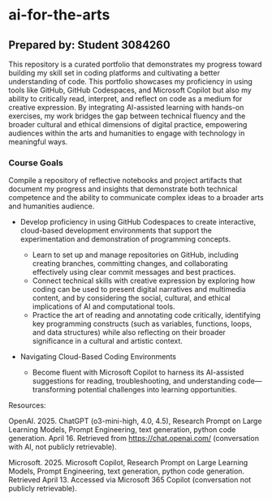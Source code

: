 # ai-for-the-arts
## Prepared by: Student 3084260

This repository is a curated portfolio that demonstrates my progress toward building my skill set in coding platforms and cultivating a better understanding of code. This portfolio showcases my proficiency in using tools like GitHub, GitHub Codespaces, and Microsoft Copilot but also my ability to critically read, interpret, and reflect on code as a medium for creative expression. By integrating AI-assisted learning with hands-on exercises, my work bridges the gap between technical fluency and the broader cultural and ethical dimensions of digital practice, empowering audiences within the arts and humanities to engage with technology in meaningful ways.

### Course Goals 
Compile a repository of reflective notebooks and project artifacts that document my progress and insights that demonstrate both technical competence and the ability to communicate complex ideas to a broader arts and humanities audience.

- Develop proficiency in using GitHub Codespaces to create interactive, cloud-based development environments that support the experimentation and demonstration of programming concepts.
  - Learn to set up and manage repositories on GitHub, including creating branches, committing changes, and collaborating effectively using clear commit messages and best practices.
  - Connect technical skills with creative expression by exploring how coding can be used to present digital narratives and multimedia content, and by considering the social, cultural, and ethical implications of AI and computational tools.
  - Practice the art of reading and annotating code critically, identifying key programming constructs (such as variables, functions, loops, and data structures) while also reflecting on their broader significance in a cultural and artistic context.
    
- Navigating Cloud-Based Coding Environments
  - Become fluent with Microsoft Copilot to harness its AI-assisted suggestions for reading, troubleshooting, and understanding code—transforming potential challenges into learning opportunities.

Resources:

OpenAI. 2025. ChatGPT (o3-mini-high, 4.0, 4.5), Research Prompt on Large Learning Models, Prompt Engineering, text generation, python code generation. April 16. Retrieved from https://chat.openai.com/ (conversation with AI, not publicly retrievable).

Microsoft. 2025. Microsoft Copilot, Research Prompt on Large Learning Models, Prompt Engineering, text generation, python code generation. Retrieved April 13. Accessed via Microsoft 365 Copilot (conversation not publicly retrievable).

